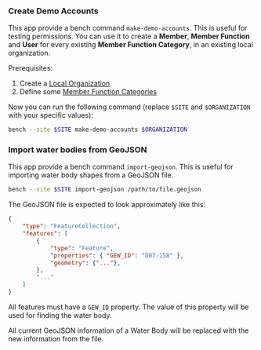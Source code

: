 ### Create Demo Accounts

This app provide a bench command `make-demo-accounts`. This is useful for testing permissions. You can use it to create a **Member**, **Member Function** and **User** for every existing **Member Function Category**, in an existing local organization.

Prerequisites:

1. Create a [Local Organization](organizations-and-members.md)
2. Define some [Member Function Categories](permissions.md)

Now you can run the following command (replace `$SITE` and `$ORGANIZATION` with your specific values):

```bash
bench --site $SITE make-demo-accounts $ORGANIZATION
```

### Import water bodies from GeoJSON

This app provide a bench command `import-geojson`. This is useful for importing water body shapes from a GeoJSON file.

```bash
bench --site $SITE import-geojson /path/to/file.geojson
```

The GeoJSON file is expected to look approximately like this:

```json
{
    "type": "FeatureCollection",
    "features": [
        {
            "type": "Feature",
            "properties": { "GEW_ID": "D07-158" },
            "geometry": {"..."},
        },
        "..."
    ]
}
```

All features must have a `GEW_ID` property. The value of this property will be used for finding the water body.

All current GeoJSON information of a Water Body will be replaced with the new information from the file.
